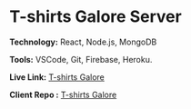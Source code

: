 # T-shirts Galore Server

**Technology:** React, Node.js, MongoDB

**Tools:** VSCode, Git, Firebase, Heroku.

**Live Link:** [T-shirts Galore](https://t-shirts-galore.firebaseapp.com/)

**Client Repo :** [T-shirts Galore](https://github.com/sagazirobiul/t-shirts-galore-client) 

